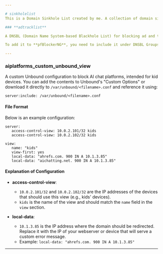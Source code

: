 ```yaml
---

# sinkholelist
This is a Domain Sinkhole List created by me. A collection of domain sinkhole lists for various use cases.

### **adtracklist**

A DNSBL (Domain Name System-based Blackhole List) for blocking ad and tracking domains. This list can be used with any DNS blocker (e.g., PiHole).

To add it to **pfBlockerNG**, you need to include it under DNSBL Groups.

---
```


### **aiplatforms\_custom\_unbound\_view**

A custom Unbound configuration to block AI chat platforms, intended for kid devices. You can add the contents to Unbound's "Custom Options" or download it directly to `/var/unbound/<filename>.conf` and reference it using:

```plaintext
server:include: /var/unbound/<filename>.conf
```

#### File Format

Below is an example configuration:

```plaintext
server:
   access-control-view: 10.0.2.101/32 kids
   access-control-view: 10.0.2.102/32 kids

view:
   name: "kids"
   view-first: yes
   local-data: "ahrefs.com. 900 IN A 10.1.3.85"
   local-data: "aichatting.net. 900 IN A 10.1.3.85"
```

#### Explanation of Configuration

* **access-control-view**:

  * `10.0.2.101/32` and `10.0.2.102/32` are the IP addresses of the devices that should use this view (e.g., kids' devices).
  * `kids` is the name of the view and should match the `name` field in the `view` section.

* **local-data**:

  * `10.1.3.85` is the IP address where the domain should be redirected. Replace it with the IP of your webserver or device that will serve a custom error message.
  * Example:
    `local-data: "ahrefs.com. 900 IN A 10.1.3.85"`

---
